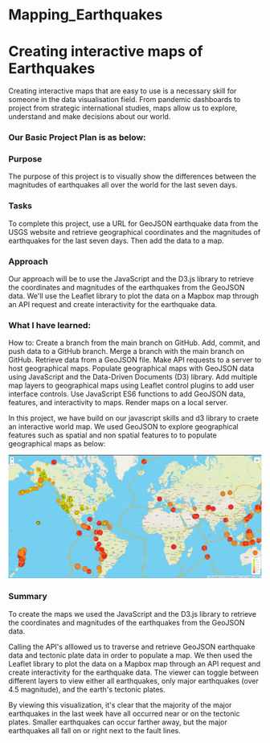 # Mapping_Earthquakes
# Creating interactive maps of Earthquakes

Creating interactive maps that are easy to use is a necessary skill for someone in the data visualisation field. From pandemic dashboards to project from strategic international studies, maps allow us to explore, understand and make decisions about our world.

### Our Basic Project Plan is as below:

### Purpose
The purpose of this project is to visually show the differences between the magnitudes of earthquakes all over the world for the last seven days.

### Tasks
To complete this project, use a URL for GeoJSON earthquake data from the USGS website and retrieve geographical coordinates and the magnitudes of earthquakes for the last seven days. Then add the data to a map.

### Approach
Our approach will be to use the JavaScript and the D3.js library to retrieve the coordinates and magnitudes of the earthquakes from the GeoJSON data. We'll use the Leaflet library to plot the data on a Mapbox map through an API request and create interactivity for the earthquake data.

### What I have learned: 

How to:
Create a branch from the main branch on GitHub.
Add, commit, and push data to a GitHub branch.
Merge a branch with the main branch on GitHub.
Retrieve data from a GeoJSON file.
Make API requests to a server to host geographical maps.
Populate geographical maps with GeoJSON data using JavaScript and the Data-Driven Documents (D3) library.
Add multiple map layers to geographical maps using Leaflet control plugins to add user interface controls.
Use JavaScript ES6 functions to add GeoJSON data, features, and interactivity to maps.
Render maps on a local server.

In this project, we have build on our javascript skills and d3 library to craete an interactive world map. We used GeoJSON to explore geographical features such as spatial and non spatial features to to populate geographical maps as below:

![alt text](https://github.com/RGK73/Mapping_Earthquakes/blob/main/Earthquake_Challenge/Images/Major_Earthquakes.png)

### Summary
To create the maps we used the JavaScript and the D3.js library to retrieve the coordinates and magnitudes of the earthquakes from the GeoJSON data.

Calling the API's alllowed us to traverse and retrieve GeoJSON earthquake data and tectonic plate data in order to populate a map. We then used the Leaflet library to plot the data on a Mapbox map through an API request and create interactivity for the earthquake data. The viewer can toggle between different layers to view either all earthquakes, only major earthquakes (over 4.5 magnitude), and the earth's tectonic plates.

By viewing this visualization, it's clear that the majority of the major earthquakes in the last week have all occurred near or on the tectonic plates. Smaller earthquakes can occur farther away, but the major earthquakes all fall on or right next to the fault lines.
